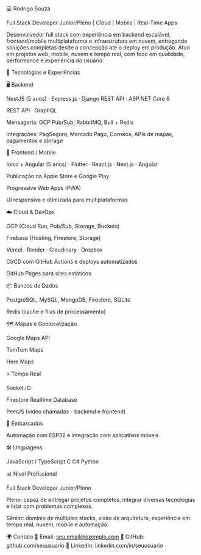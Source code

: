 💻 Rodrigo Souza

Full Stack Developer Junior/Pleno | Cloud | Mobile | Real-Time Apps

Desenvolvedor full stack com experiência em backend escalável, frontend/mobile multiplataforma e infraestrutura em nuvem, entregando soluções completas desde a concepção até o deploy em produção. Atuo em projetos web, mobile, nuvem e tempo real, com foco em qualidade, performance e experiência do usuário.


🚀 Tecnologias e Experiências

🖥️ Backend

NestJS (5 anos) · Express.js · Django REST API · ASP.NET Core 8

REST API · GraphQL

Mensageria: GCP Pub/Sub, RabbitMQ, Bull + Redis

Integrações: PagSeguro, Mercado Pago, Correios, APIs de mapas, pagamentos e storage


📱 Frontend / Mobile

Ionic + Angular (5 anos) · Flutter · React.js · Next.js · Angular

Publicação na Apple Store e Google Play

Progressive Web Apps (PWA)

UI responsiva e otimizada para multiplataformas

☁️ Cloud & DevOps

GCP (Cloud Run, Pub/Sub, Storage, Buckets)

Firebase (Hosting, Firestore, Storage)

Vercel · Render · Cloudinary · Dropbox

CI/CD com GitHub Actions e deploys automatizados

GitHub Pages para sites estáticos


📦 Bancos de Dados

PostgreSQL, MySQL, MongoDB, Firestore, SQLite

Redis (cache e filas de processamento)


🗺️ Mapas e Geolocalização

Google Maps API

TomTom Maps

Here Maps


⚡ Tempo Real

Socket.IO

Firestore Realtime Database

PeerJS (vídeo chamadas - backend e frontend)

🔌 Embarcados

Automação com ESP32 e integração com aplicativos móveis

🛠️ Linguagens

JavaScript / TypeScript	C	C#	Python

📊 Nível Profissional

Full Stack Developer Junior/Pleno

Pleno: capaz de entregar projetos completos, integrar diversas tecnologias e lidar com problemas complexos.

Sênior: domínio de múltiplas stacks, visão de arquitetura, experiência em tempo real, nuvem, mobile e automação.

🌍 Contato
📧 Email: seu.email@exemplo.com
🔗 GitHub: github.com/seuusuario
💼 LinkedIn: linkedin.com/in/seuusuario
